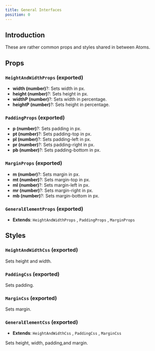 ```yaml
--- 
title: General Interfaces
position: 0
---
```


## Introduction

These are rather common props and styles shared in between Atoms.

## Props

### `HeightAndWidthProps` (exported)
- **width (number)**?: Sets width in px.
- **height (number)**?: Sets height in px.
- **widthP (number)**?: Sets width in percentage.
- **heightP (number)**?: Sets height in percentage.

### `PaddingProps` (exported)
- **p (number)**?: Sets padding in px.
- **pt (number)**?: Sets padding-top in px.
- **pl (number)**?: Sets padding-left in px.
- **pr (number)**?: Sets padding-right in px.
- **pb (number)**?: Sets padding-bottom in px.

### `MarginProps` (exported)
- **m (number)**?: Sets margin in px.
- **mt (number)**?: Sets margin-top in px.
- **ml (number)**?: Sets margin-left in px.
- **mr (number)**?: Sets margin-right in px.
- **mb (number)**?: Sets margin-bottom in px.

### `GeneralElementProps` (exported)
- **Extends**: `HeightAndWidthProps` , `PaddingProps` , `MarginProps`

## Styles

### `HeightAndWidthCss` (exported)

Sets height and width.

### `PaddingCss` (exported)

Sets padding.

### `MarginCss` (exported)

Sets margin.

### `GeneralElementCss` (exported)
- **Extends**: `HeightAndWidthCss` , `PaddingCss` , `MarginCss`

Sets height, width, padding,and margin.